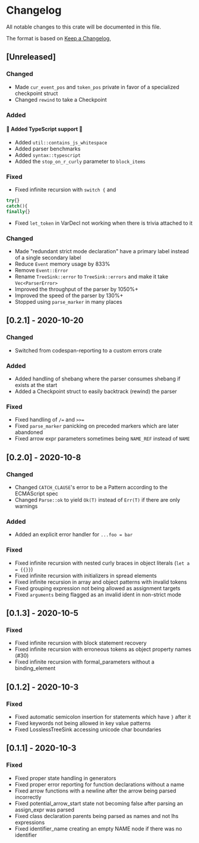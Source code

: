 # Changelog

All notable changes to this crate will be documented in this file.

The format is based on [Keep a Changelog](https://keepachangelog.com/en/1.0.0/),

## [Unreleased]

### Changed

- Made `cur_event_pos` and `token_pos` private in favor of a specialized checkpoint struct
- Changed `rewind` to take a Checkpoint

### Added

#### 🌟 Added TypeScript support 🌟

- Added `util::contains_js_whitespace`
- Added parser benchmarks
- Added `syntax::typescript`
- Added the `stop_on_r_curly` parameter to `block_items`

### Fixed

- Fixed infinite recursion with `switch {` and

```js
try{}
catch(){
finally{}
```

- Fixed `let_token` in VarDecl not working when there is trivia attached to it

### Changed

- Made "redundant strict mode declaration" have a primary label instead of a single secondary label
- Reduce `Event` memory usage by 833%
- Remove `Event::Error`
- Rename `TreeSink::error` to `TreeSink::errors` and make it take `Vec<ParserError>`
- Improved the throughput of the parser by 1050%+
- Improved the speed of the parser by 130%+
- Stopped using `parse_marker` in many places

## [0.2.1] - 2020-10-20

### Changed

- Switched from codespan-reporting to a custom errors crate

### Added

- Added handling of shebang where the parser consumes shebang if exists at the start
- Added a Checkpoint struct to easily backtrack (rewind) the parser

### Fixed

- Fixed handling of `/=` and `>>=`
- Fixed `parse_marker` panicking on preceded markers which are later abandoned
- Fixed arrow expr parameters sometimes being `NAME_REF` instead of `NAME`

## [0.2.0] - 2020-10-8

### Changed

- Changed `CATCH_CLAUSE`'s error to be a Pattern according to the ECMAScript spec
- Changed `Parse::ok` to yield `Ok(T)` instead of `Err(T)` if there are only warnings

### Added

- Added an explicit error handler for `...foo = bar`

### Fixed

- Fixed infinite recursion with nested curly braces in object literals (`let a = {{}}`)
- Fixed infinite recursion with initializers in spread elements
- Fixed infinite recursion in array and object patterns with invalid tokens
- Fixed grouping expression not being allowed as assignment targets
- Fixed `arguments` being flagged as an invalid ident in non-strict mode

## [0.1.3] - 2020-10-5

### Fixed

- Fixed infinite recursion with block statement recovery
- Fixed infinite recursion with erroneous tokens as object property names (#30)
- Fixed infinite recursion with formal_parameters without a binding_element

## [0.1.2] - 2020-10-3

### Fixed

- Fixed automatic semicolon insertion for statements which have `}` after it
- Fixed keywords not being allowed in key value patterns
- Fixed LosslessTreeSink accessing unicode char boundaries

## [0.1.1] - 2020-10-3

### Fixed

- Fixed proper state handling in generators
- Fixed proper error reporting for function declarations without a name
- Fixed arrow functions with a newline after the arrow being parsed incorrectly
- Fixed potential_arrow_start state not becoming false after parsing an assign_expr was parsed
- Fixed class declaration parents being parsed as names and not lhs expressions
- Fixed identifier_name creating an empty NAME node if there was no identifier
